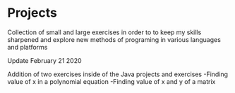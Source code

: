 # Projects
 Collection of small and large exercises in order to to keep my skills sharpened and explore new methods of programing in various languages and platforms
 
 Update February 21 2020
 
 Addition of two exercises inside of the Java projects and exercises
-Finding value of x in a polynomial equation
-Finding value of x and y of a matrix
